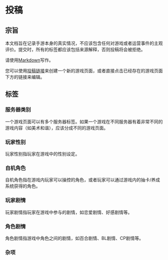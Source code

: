# 投稿

## 宗旨
本文档旨在记录手游本身的真实情况，不应该包含任何对游戏或者运营事件的主观评价。提交时，所有的标签都应该包括来源解释，否则投稿将会被拒绝。

请使用[Markdown](https://www.markdownguide.org/)写作。

您可以使用[投稿链接](https://github.com/gachagamescape/gachagamescape.github.io/issues/new?assignees=&labels=%E6%96%B0%E6%B8%B8%E6%88%8F%E9%A1%B5%E9%9D%A2&projects=&template=%E6%96%B0%E6%B8%B8%E6%88%8F%E9%A1%B5%E9%9D%A2.md&title=)来创建一个新的游戏页面，或者直接点击已经存在的游戏页面下方的链接来编辑。

## 标签
### 服务器类别 <Badge text="国服" type="info"/> <Badge text="国际服" type="info"/> <Badge text="台服" type="info"/> <Badge text="日服" type="info"/> <Badge text="韩服" type="info"/> <Badge text="美服" type="info"/>
一个游戏页面可以有多个服务器标签。如果一个游戏在不同服务器有着非常不同的游戏内容（如美术和谐），应该分成不同的游戏页面。

### 玩家性别 <Badge text="玩家性别不明" type="info"/>  <Badge text="仅男性玩家" type="tip"/> <Badge text="玩家性别可选" type="warning"/> <Badge text="仅女性玩家" type="danger"/>
玩家性别指玩家在游戏中的性别设定。

### 自机角色 <Badge text="仅女性自机角色" type="tip"/> <Badge text="含有男性自机角色" type="warning"/> <Badge text="仅男性自机角色" type="danger"/>
自机角色指在游戏内玩家可以操控的角色，或者玩家可以通过游戏内的抽卡/养成系统获得的角色。

### 玩家剧情 <Badge text="玩家不参与剧情" type="info"/> <Badge text="含有女性与玩家的好感剧情" type="tip"/> <Badge text="含有男性与玩家的好感剧情" type="danger"/>
玩家剧情指玩家在游戏中参与的剧情，如恋爱剧情、好感剧情等。

### 角色剧情 <Badge text="含有百合剧情" type="danger"/> <Badge text="含有CP剧情" type="danger"/> <Badge text="含有BL剧情" type="danger"/>
角色剧情指游戏中角色之间的剧情，如百合剧情、BL剧情、CP剧情等。

### 杂项 <Badge text="R18" type="tip"/> <Badge text="含有和谐" type="warning"/>